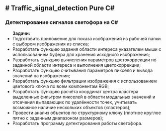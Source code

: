 <h2># Traffic_signal_detection Pure C#</h2>
<h3>Детектирование сигналов светофора на C#</h3>
<ul><strong>Задачи:</strong>
<li>Подготовить приложение для показа изображений из рабочей папки с выбором изображения из списка;</li>
<li>Разработать функцию задания области интереса указателем мыши с использованием буфера для хранения исходного изображения;</li>
<li>Разработать функцию вычисления параметров цветокоррекции по заданной области интереса и выполнения цветокоррекции;</li>
<li>Разработать функцию считывания параметров пикселя и вывода значений на изображении;</li>
<li>Разработать функцию фильтрации изображения с использованием цветового ключа по всем компонентам RGB;</li>
<li>Разработать функцию расчёта координат центра кластера выделенных фильтром пикселей в области модальных значений
  и отсечения выпадающих по удалённости точек, учитывать возможное наличие нескольких объектов (кластеров);</li>
<li>Провести анализ объектов по структурному ключу (плотное круглое пятно с заданным диапазоном размеров);</li>
<li>Разработать программу детектирования работы светофора.</li>
</ul>

